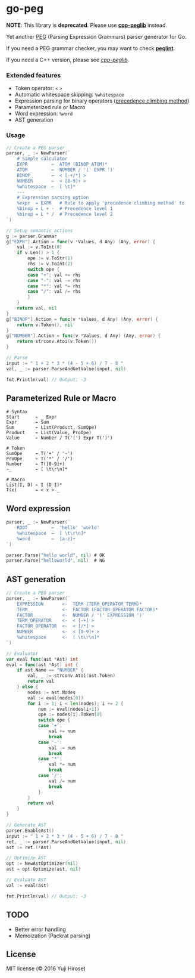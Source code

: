 go-peg
======

**NOTE**: This library is **deprecated**. Please use [**cpp-peglib**](https://github.com/yhirose/cpp-peglib) instead.

Yet another [PEG](http://en.wikipedia.org/wiki/Parsing_expression_grammar) (Parsing Expression Grammars) parser generator for Go.

If you need a PEG grammar checker, you may want to check [**peglint**](https://github.com/yhirose/go-peg/tree/master/cmd/peglint).

If you need a C++ version, please see [*cpp-peglib*](https://github.com/yhirose/cpp-peglib).

### Extended features

 * Token operator: `<` `>`
 * Automatic whitespace skipping: `%whitespace`
 * Expression parsing for binary operators ([precedence climbing method](https://en.wikipedia.org/wiki/Operator-precedence_parser#Precedence_climbing_method))
 * Parameterized rule or Macro
 * Word expression: `%word`
 * AST generation

### Usage

```go
// Create a PEG parser
parser, _ := NewParser(`
    # Simple calculator
    EXPR         ←  ATOM (BINOP ATOM)*
    ATOM         ←  NUMBER / '(' EXPR ')'
    BINOP        ←  < [-+/*] >
    NUMBER       ←  < [0-9]+ >
    %whitespace  ←  [ \t]*
    ---
    # Expression parsing option
    %expr  = EXPR   # Rule to apply 'precedence climbing method' to
    %binop = L + -  # Precedence level 1
    %binop = L * /  # Precedence level 2
`)

// Setup semantic actions
g := parser.Grammar
g["EXPR"].Action = func(v *Values, d Any) (Any, error) {
    val := v.ToInt(0)
    if v.Len() > 1 {
        ope := v.ToStr(1)
        rhs := v.ToInt(2)
        switch ope {
        case "+": val += rhs
        case "-": val -= rhs
        case "*": val *= rhs
        case "/": val /= rhs
        }
    }
    return val, nil
}
g["BINOP"].Action = func(v *Values, d Any) (Any, error) {
    return v.Token(), nil
}
g["NUMBER"].Action = func(v *Values, d Any) (Any, error) {
    return strconv.Atoi(v.Token())
}

// Parse
input := " 1 + 2 * 3 * (4 - 5 + 6) / 7 - 8 "
val, _ := parser.ParseAndGetValue(input, nil)

fmt.Println(val) // Output: -3
```

Parameterized Rule or Macro
---------------------------

```peg
# Syntax
Start      ← _ Expr
Expr       ← Sum
Sum        ← List(Product, SumOpe)
Product    ← List(Value, ProOpe)
Value      ← Number / T('(') Expr T(')')

# Token
SumOpe     ← T('+' / '-')
ProOpe     ← T('*' / '/')
Number     ← T([0-9]+)
~_         ← [ \t\r\n]*

# Macro
List(I, D) ← I (D I)*
T(x)       ← < x > _
```

Word expression
---------------

```go
parser, _ := NewParser(`
    ROOT         ←  'hello' 'world'
    %whitespace  ←  [ \t\r\n]*
    %word        ←  [a-z]+
`)

parser.Parse("hello world", nil) # OK
parser.Parse("helloworld", nil)  # NG
```

AST generation
--------------

```go
// Create a PEG parser
parser, _ := NewParser(`
    EXPRESSION       <-  TERM (TERM_OPERATOR TERM)*
    TERM             <-  FACTOR (FACTOR_OPERATOR FACTOR)*
    FACTOR           <-  NUMBER / '(' EXPRESSION ')'
    TERM_OPERATOR    <-  < [-+] >
    FACTOR_OPERATOR  <-  < [/*] >
    NUMBER           <-  < [0-9]+ >
    %whitespace      <-  [ \t\r\n]*
`)

// Evaluator
var eval func(ast *Ast) int
eval = func(ast *Ast) int {
    if ast.Name == "NUMBER" {
        val, _ := strconv.Atoi(ast.Token)
        return val
    } else {
        nodes := ast.Nodes
        val := eval(nodes[0])
        for i := 1; i < len(nodes); i += 2 {
            num := eval(nodes[i+1])
            ope := nodes[i].Token[0]
            switch ope {
            case '+':
                val += num
                break
            case '-':
                val -= num
                break
            case '*':
                val *= num
                break
            case '/':
                val /= num
                break
            }
        }
        return val
    }
}

// Generate AST
parser.EnableAst()
input := " 1 + 2 * 3 * (4 - 5 + 6) / 7 - 8 "
ret, _ := parser.ParseAndGetValue(input, nil)
ast := ret.(*Ast)

// Optimize AST
opt := NewAstOptimizer(nil)
ast = opt.Optimize(ast, nil)

// Evaluate AST
val := eval(ast)

fmt.Println(val) // Output: -3
```

TODO
----

 * Better error handling
 * Memoization (Packrat parsing)

License
-------

MIT license (© 2016 Yuji Hirose)
